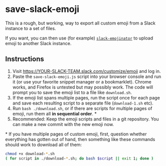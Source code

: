 # save-slack-emoji

This is a rough, but working, way to export all custom emoji from a Slack
instance to a set of files.

If you want, you can then use (for example)
[`slack-emojinator`](https://github.com/smashwilson/slack-emojinator)
to upload emoji to another Slack instance.

## Instructions

1. Visit https://YOUR-SLACK-TEAM.slack.com/customize/emoji and log in.
2. Paste the `save-slack-emoji.js` script into your browser console and run it
   (or use your favorite snippet manager or a bookmarklet).  Chrome works, and
   Firefox is untested but may possibly work.  The code will prompt you to save
   the emoji list to a file like `download.sh`.
3. If the emoji list spans multiple pages, run the script once for each page
   and save each resulting script to a separate file (`download-1.sh` etc).
4. Run `bash ./download.sh`, or if there are scripts for multiple pages of
   emoji, run them all **in sequential order**. \*
5. Recommended:  Keep the emoji scripts and files in a git repository.  You can
   make a new commit with the new emoji now.

\* If you have multiple pages of custom emoji, first, question
whether everything has gotten out of hand, then something like these commands
should work to download all of them:

```sh
chmod +x download-*.sh
( for script in ./download-*.sh; do bash $script || exit 1; done )
```
